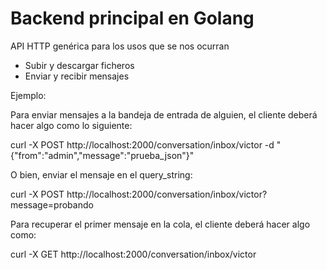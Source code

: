 # Backend principal en Golang


API HTTP genérica para los usos que se nos ocurran 

- Subir y descargar ficheros
- Enviar y recibir mensajes

Ejemplo:

Para enviar mensajes a la bandeja de entrada de alguien, el cliente deberá hacer algo como lo siguiente:

curl -X POST http://localhost:2000/conversation/inbox/victor -d "{\"from\":\"admin\",\"message\":\"prueba_json\"}"

O bien, enviar el mensaje en el query_string:

curl -X POST  http://localhost:2000/conversation/inbox/victor?message=probando


Para recuperar el primer mensaje en la cola, el cliente deberá hacer algo como:

curl -X GET  http://localhost:2000/conversation/inbox/victor 